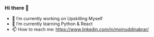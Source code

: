 ### Hi there 👋
- 🔭 I’m currently working on Upskilling Myself
- 🌱 I’m currently learning Python & React
- 📫 How to reach me: https://www.linkedin.com/in/moinuddinabrar/

<!--
**Abrar3030/Abrar3030** is a ✨ _special_ ✨ repository because its `README.md` (this file) appears on your GitHub profile.

Here are some ideas to get you started:

- 🔭 I’m currently working on ...
- 🌱 I’m currently learning ...
- 👯 I’m looking to collaborate on ...
- 🤔 I’m looking for help with ...
- 💬 Ask me about ...
- 📫 How to reach me: ...
- 😄 Pronouns: ...
- ⚡ Fun fact: ...
-->
